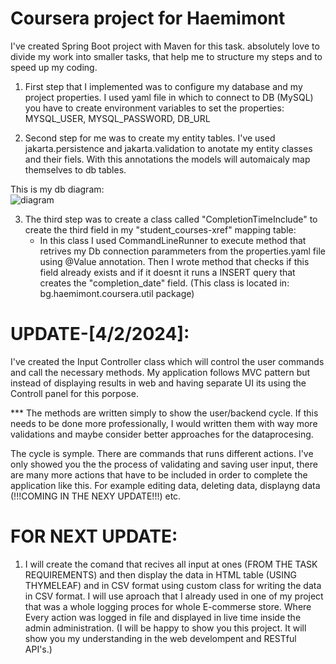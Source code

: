 # Coursera project for Haemimont 

   I've created Spring Boot project with Maven for this task. 
absolutely love to divide my work into smaller tasks, that help me to structure my steps and to speed up my coding.

1. First step that I implemented was to configure my database and my project properties. I used yaml file in which  to connect to  DB (MySQL) you have to create environment variables to set the properties:
   MYSQL_USER,
   MYSQL_PASSWORD, 
   DB_URL

2. Second step for me was to create my entity tables. I've used jakarta.persistence and jakarta.validation to anotate my entity classes and their fiels. With this annotations the models will automaicaly map themselves to db  tables.

  This is my db diagram:  
  ![diagram](https://github.com/Kris13081/Coursera_Haemimont/assets/87601009/a43185b0-affb-4840-b24a-95de88a41154)


3. The third step was to create a class called "CompletionTimeInclude" to create the third field in my "student_courses-xref" mapping table:
   - In this class I used CommandLineRunner to execute method that retrives my Db connection parammeters from the  properties.yaml file using @Value annotation. Then I wrote method that checks if this field already exists and if it doesnt
     it runs a INSERT query that creates the "completion_date" field. (This class is located in: bg.haemimont.coursera.util package)



# UPDATE-[4/2/2024]:

   I've created the Input Controller class which will control the user commands and call the necessary methods.
My application follows MVC pattern but instead of displaying results in web and having separate UI its using the Controll panel for this porpose.

*** The methods are written simply to show the user/backend cycle. 
    If this needs to be done more professionally, I would written them with way more validations and maybe consider better approaches for the dataprocesing.

The cycle is symple. There are commands that runs different actions. I've only showed you the the process of validating and saving user input, there are many more actions that have to be included in order to complete the application like this. For example editing data, deleting data, displayng data (!!!COMING IN THE NEXY UPDATE!!!) etc.

# FOR NEXT UPDATE:

1. I will create the comand that recives all input at ones (FROM THE TASK REQUIREMENTS) and then display the data in HTML table (USING THYMELEAF) and in CSV format using custom class for writing the data in CSV format.
I will use aproach that I already used in one of my project that was a whole logging proces for whole E-commerse store. Where Every action was logged in file and displayed in live time inside the admin administration.
(I will be happy to show you this project. It will show you my understanding in the web develompent and RESTful API's.)
